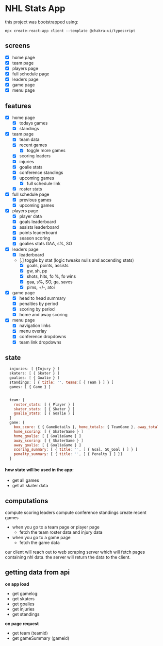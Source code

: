 # NHL Stats App

this project was bootstrapped using:

```
npx create-react-app client --template @chakra-ui/typescript
```

## screens

- [x] home page
- [x] team page
- [x] players page
- [x] full schedule page
- [x] leaders page
- [x] game page
- [x] menu page

## features

- [x] home page
  - [x] todays games
  - [x] standings
- [x] team page
  - [x] team data
  - [x] recent games
    - [x] toggle more games
  - [x] scoring leaders
  - [x] injuries
  - [x] goalie stats
  - [x] conference standings
  - [x] upcoming games
    - [x] full schedule link
  - [x] roster stats
- [x] full schedule page
  - [x] previous games
  - [x] upcoming games
- [x] players page
  - [x] player data
  - [x] goals leaderboard
  - [x] assists leaderboard
  - [x] points leaderboard
  - [x] season scoring
  - [x] goalies stats GAA, s%, SO
- [x] leaders page
  - [x] leaderboard
  - [.] toggle by stat (logic tweaks nulls and accending stats)
    - [x] goals, points, assists
    - [x] gw, sh, pp
    - [x] shots, hits, fo %, fo wins
    - [x] gaa, s%, SO, ga, saves
    - [x] pims, +/-, atoi
- [x] game page
  - [x] head to head summary
  - [x] penalties by period
  - [x] scoring by period
  - [x] home and away scoring
- [x] menu page
  - [x] navigation links
  - [x] menu overlay
  - [x] conference dropdowns
  - [x] team link dropdowns

## state

```js
  injuries: [ {Injury } ]
  skaters: [ { Skater } ]
  goalies: [ { Goalie } ]
  standings: [ { title: '', teams:[ { Team } ] } ]
  games: [ { Game } ]


  team: {
    roster_stats: [ { Player } ]
    skater_stats: [ { Skater } ]
    goalie_stats: [ { Goalie } ]
  }
  game: {
    box_score: { { GameDetails }, home_totals: { TeamGame }, away_totals: { TeamGame } }
    home_scoring: [ { SkaterGame } ]
    home_goalie: [ { GoalieGame } ]
    away_scoring: [ { SkaterGame } ]
    away_goalie: [ { GoalieGame } ]
    scoring_summary: [ { title: '', [ { Goal, SO_Goal } ] } ]
    penalty_summary: [ { title: '', [ { Penalty } ] }]
  }
```

#### how state will be used in the app:

- get all games
- get all skater data

## computations

compute scoring leaders
compute conference standings
create recent games

- when you go to a team page or player page
  - fetch the team roster data and injury data
- when you go to a game page
  - fetch the game data

our client will reach out to web scraping server which will fetch pages containing nhl data. the server will return the data to the client.

## getting data from api

**on app load**

- get gamelog
- get skaters
- get goalies
- get injuries
- get standings

**on page request**

- get team (teamid)
- get gameSummary (gameid)
